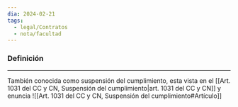 ```yaml
---
dia: 2024-02-21
tags:
  - legal/Contratos
  - nota/facultad
---
```

### Definición
---
También conocida como suspensión del cumplimiento, esta vista en el [[Art. 1031 del CC y CN, Suspensión del cumplimiento|art. 1031 del CC y CN]] y enuncia ![[Art. 1031 del CC y CN, Suspensión del cumplimiento#Artículo]]

